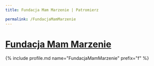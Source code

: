 ```yaml
---
title: Fundacja Mam Marzenie | Patromierz

permalink: /FundacjaMamMarzenie
---
```


# [Fundacja Mam Marzenie](https://patronite.pl/FundacjaMamMarzenie)

{% include profile.md name="FundacjaMamMarzenie" prefix="f" %}
